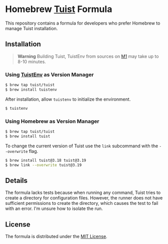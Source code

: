 # Homebrew [Tuist](https://github.com/tuist/tuist) Formula

This repository contains a formula for developers who prefer Homebrew to manage Tuist installation.

## Installation

> **Warning** 
> Building Tuist, TuistEnv from sources on [M1](https://www.wikiwand.com/en/Apple_M1) may take up to 8-10 minutes.

### Using [TuistEnv](https://docs.tuist.io/guides/version-management) as Version Manager

```sh
$ brew tap tuist/tuist
$ brew install tuistenv
```

After installation, allow `tuistenv` to initialize the environment.

```sh
$ tuistenv
```

### Using Homebrew as Version Manager

```sh
$ brew tap tuist/tuist
$ brew install tuist
```

To change the current version of Tuist use the `link` subcommand with the `--overwrite` flag.

```sh
$ brew install tuist@3.18 tuist@3.19
$ brew link --overwrite tuist@3.19
```

## Details

The formula lacks tests because when running any command, Tuist tries to create a directory for configuration files. However, the runner does not have sufficient permissions to create the directory, which causes the test to fail with an error. I'm unsure how to isolate the run.

## License

The formula is distributed under the [MIT License](./LICENSE).

